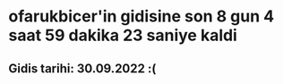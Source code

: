 # ofarukbicer'in gidisine son 8 gun 4 saat 59 dakika 23 saniye kaldi

## Gidis tarihi: 30.09.2022 :(